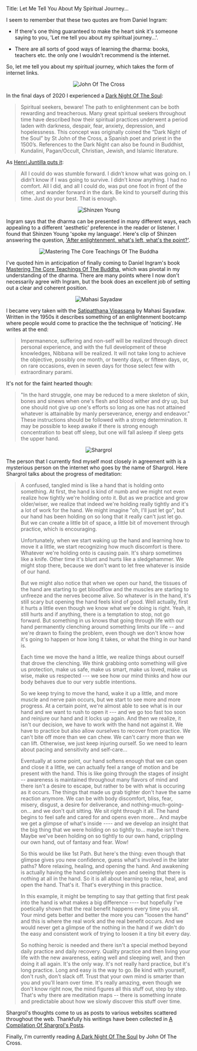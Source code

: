 Title: Let Me Tell You About My Spiritual Journey...

I seem to remember that these two quotes are from Daniel Ingram:

* If there's one thing guaranteed to make the heart sink it's someone saying to you,
'Let me tell you about my spiritual journey...'.

* There are all sorts of good ways of learning the dharma: books, teachers etc. the
  only one I wouldn't recommend is the internet.

So, let me tell you about my spiritual journey, which takes the form of internet links.

<p style="text-align: center">
<img alt="John Of The Cross"
  src="https://upload.wikimedia.org/wikipedia/commons/e/e3/JohnCross.jpg">
</p>

In the final days of 2020 I experienced a
[Dark Night Of The Soul](https://ronyabanks.com/the-meditators-dark-night-of-the-soul/): 

> Spiritual seekers, beware! The path to enlightenment can be both rewarding and
> treacherous. Many great spiritual seekers throughout time have described how their
> spiritual practices underwent a period laden with darkness, despair, fear, anxiety,
> depression, and hopelessness. This concept was originally coined the “Dark Night of
> the Soul” by St John of the Cross, a Spanish poet and priest in the 1500’s.
> References to the Dark Night can also be found in Buddhist, Kundalini, Pagan/Occult,
> Christian, Jewish, and Islamic literature.

As [Henri Juntilla puts it](https://www.wakeupcloud.com/dark-night-of-the-soul/):

> All I could do was stumble forward. I didn’t know what was going on. I didn’t know if
> I was going to survive. I didn’t know anything. I had no comfort. All I did, and all
> I could do, was put one foot in front of the other, and wander forward in the dark.
> Be kind to yourself during this time. Just do your best. That is enough.

<p style="text-align: center">
  <img alt="Shinzen Young" src="https://i.ytimg.com/vi/whnGgq4O3jM/hqdefault.jpg">
</p>

Ingram says that the dharma can be presented in many different ways, each appealing to
a different 'aesthetic' preference in the reader or listener. I found that Shinzen Young
'spoke my language'. Here's clip of Shinzen answering the question, ['After enlightenment, what's left, what's the point?'](https://www.youtube.com/watch?v=ptkH0uK1uXM).

<p style="text-align: center">
  <img alt="Mastering The Core Teachings Of The Buddha"
    src="https://www.mctb.org/wp-content/uploads/2018/05/BookCoverSM.jpg">
</p>

I've quoted him in anticipation of finally coming to Daniel Ingram's book
[Mastering The Core Teachings Of The Buddha](https://www.mctb.org/), which was pivotal
in my understanding of the dharma. There are many points where I now don't necessarily
agree with Ingram, but the book does an excellent job of setting out a clear and
coherent position.

<p style="text-align: center">
  <img alt="Mahasi Sayadaw"
    src="https://upload.wikimedia.org/wikipedia/commons/thumb/0/0f/Mahasi_Sayadaw.jpg/174px-Mahasi_Sayadaw.jpg">
</p>

I became very taken with the [Satipatthana Vipassana](https://www.accesstoinsight.org/lib/authors/mahasi/wheel370.html) by Mahasi Sayadaw. Written in the 1950s it describes
something of an enlightenment bootcamp where people would come to practice the the
technique of 'noticing'. He writes at the end:

> Impermanence, suffering and non-self will be realized through direct personal
> experience, and with the full development of these knowledges, Nibbana will be
> realized. It will not take long to achieve the objective, possibly one month, or
> twenty days, or fifteen days, or, on rare occasions, even in seven days for those
> select few with extraordinary parami.

It's not for the faint hearted though:

> "In the hard struggle, one may be reduced to a mere skeleton of skin, bones and
> sinews when one's flesh and blood wither and dry up, but one should not give up one's
> efforts so long as one has not attained whatever is attainable by manly perseverance,
> energy and endeavor." These instructions should be followed with a strong
> determination. It may be possible to keep awake if there is strong enough
> concentration to beat off sleep, but one will fall asleep if sleep gets the upper
> hand.

<p style="text-align: center">
  <img alt="Shargrol" src="https://icons.iconarchive.com/icons/custom-icon-design/silky-line-user/512/user-2-icon.png">
</p>

The person that I currently find myself most closely in agreement with is a
mysterious person on the internet who goes by the name of Shargrol. Here Shargrol talks
about the progress of meditation:

> A confused, tangled mind is like a hand that is holding onto something. At first, the
> hand is kind of numb and we might not even realize how tightly we're holding onto it.
> But as we practice and grow older/wiser, we realize that indeed we're holding really
> tightly and it's a lot of work for the hand. We might imagine "oh, I'll just let go",
> but our hand has been holding on so long that it really can't just let go. But we can
> create a little bit of space, a little bit of movement through practice, which is
> encouraging.
>
> Unfortunately, when we start waking up the hand and learning how to move it a little,
> we start recognizing how much discomfort is there. Whatever we're holding onto is
> causing pain. It's sharp sometimes like a knife. Other time it's blunt and hurts like
> a sledgehammer. We might stop there, because we don't want to let free whatever is
> inside of our hand.
>
> But we might also notice that when we open our hand, the tissues of the hand are
> starting to get bloodflow and the muscles are starting to unfreeze and the nerves
> become alive. So whatever is in the hand, it's still scary but opening the hand feels
> kind of good. Well actually, first it hurts a little even though we know what we're
> doing is right. Yeah, it still hurts and if anything, there is a temptation to stop,
> not go forward. But something in us knows that going through life with our hand
> permanently clenching around something limits our life -- and we're drawn to fixing
> the problem, even though we don't know how it's going to happen or how long it takes,
> or what the thing in our hand is.
>
> Each time we move the hand a little, we realize things about ourself that drove the
> clenching. We think grabbing onto something will give us protection, make us safe,
> make us smart, make us loved, make us wise, make us respected --- we see how our mind
> thinks and how our body behaves due to our very subtle intentions. 
>
> So we keep trying to move the hand, wake it up a little, and more muscle and nerve
> pain occurs, but we start to see more and more progress. At a certain point, we're
> almost able to see what is in our hand and we want to rush to open it --- and we go
> too fast too soon and reinjure our hand and it locks up again. And then we realize,
> it isn't our decision, we have to work with the hand not against it. We have to
> practice but also allow ourselves to recover from practice. We can't bite off more
> than we can chew. We can't carry more than we can lift. Otherwise, we just keep
> injuring ourself. So we need to learn about pacing and sensitivity and self-care...
>
> Eventually at some point, our hand softens enough that we can open and close it a
> little, we can actually feel a range of motion and be present with the hand. This is
> like going through the stages of insight -- awareness is maintained throughout many
> flavors of mind and there isn't a desire to escape, but rather to be with what is
> occuring as it occurs.  The things that made us grab tighter don't have the same
> reaction anymore. We can be with body discomfort, bliss, fear, misery, disgust, a
> desire for deliverance, and nothing-much-going-on... and we don't quit sitting. We
> sit right through it all. The hand begins to feel safe and cared for and opens even
> more... And maybe we get a glimpse of what's inside ---- and we develop an insight
> that the big thing that we were holding on so tightly to... maybe isn't there. Maybe
> we've been holding on so tightly to our own hand, crippling our own hand, out of
> fantasy and fear. Wow!
>
> So this would be like 1st Path. But here's the thing: even though that glimpse gives
> you new confidence, guess what's involved in the later paths? More relaxing, healing,
> and opening the hand. And awakening is actually having the hand completely open and
> seeing that there is nothing at all in the hand. So it is all about learning to relax,
> heal, and open the hand. That's it. That's everything in this practice.
>
> In this example, it might be tempting to say that getting that first peak into the
> hand is what makes a big difference ---- but hopefully I've poetically shown that the
> real benefit happens every time you sit. Your mind gets better and better the more you
> can "loosen the hand" and this is where the real work and the real benefit occurs. And
> we would never get a glimpse of the nothing in the hand if we didn't do the easy and
> consistent work of trying to loosen it a tiny bit every day.
>
> So nothing heroic is needed and there isn't a special method beyond daily practice and
> daily recovery. Quality practice and then living your life with the new awareness,
> eating well and sleeping well, and then doing it all again. It's the only way. It's
> not really hard practice, but it's long practice. Long and easy is the way to go. Be
> kind with yourself, don't rush, don't slack off. Trust that your own mind is smarter
> than you and you'll learn over time. It's really amazing, even though we don't know
> right now, the mind figures all this stuff out, step by step. That's why there are
> meditation maps -- there is something innate and predictable about how we slowly
> discover this stuff over time.

Shargrol's thoughts come to us as posts to various websites scattered throughout the
web. Thankfully his writings have been collected in
[A Compilation Of Shargrol's Posts](https://shargrolpostscompilation.blogspot.com/p/blog-page.html).

Finally, I'm currently reading
[A Dark Night Of The Soul](https://en.wikisource.org/wiki/The_Dark_Night_of_the_Soul_\(Peers_translation\)) by John Of The Cross.

